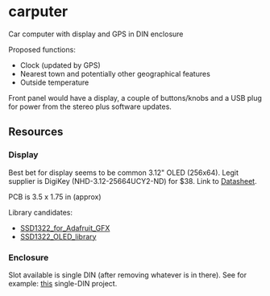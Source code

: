 # carputer

Car computer with display and GPS in DIN enclosure

Proposed functions:

* Clock (updated by GPS)
* Nearest town and potentially other geographical features
* Outside temperature

Front panel would have a display, a couple of buttons/knobs
and a USB plug for power from the stereo plus software updates.

## Resources

### Display

Best bet for display seems to be common 3.12" OLED (256x64).
Legit supplier is DigiKey (NHD-3.12-25664UCY2-ND) for $38.
Link to
[Datasheet](https://newhavendisplay.com/content/specs/NHD-3.12-25664UCY2.pdf).

PCB is 3.5 x 1.75 in (approx)

Library candidates:

* [SSD1322_for_Adafruit_GFX](https://github.com/venice1200/SSD1322_for_Adafruit_GFX)
* [SSD1322_OLED_library](https://github.com/wjklimek1/SSD1322_OLED_library)

### Enclosure

Slot available is single DIN (after removing whatever is in there).
See for example: [this](https://www.thingiverse.com/thing:2090567) single-DIN project.




